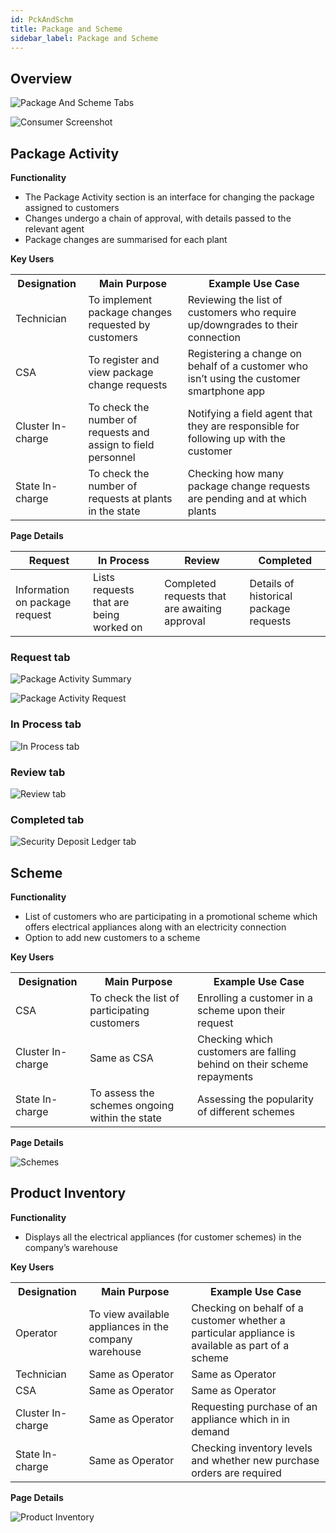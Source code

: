 ```yaml
---
id: PckAndSchm
title: Package and Scheme
sidebar_label: Package and Scheme
---
```


## Overview
![Package And Scheme Tabs](./assets/3.61_PckAndSchmTabs.png)

![Consumer Screenshot](./assets/3.62_ScrShotPckAndSchm.png)
 
## Package Activity
**Functionality**
* The Package Activity section is an interface for changing the package assigned to customers
* Changes undergo a chain of approval, with details passed to the relevant agent
* Package changes are summarised for each plant

**Key Users**
<table>
  <tr>
    <th>Designation</th>
    <th>Main Purpose</th>
    <th>Example Use Case</th>
  </tr>
  <tr>
    <td>Technician</td>
    <td>To implement package changes requested by customers</td>
    <td>Reviewing the list of customers who require up/downgrades to their connection</td>
  </tr>
  <tr>
    <td>CSA</td>
    <td>To register and view package change requests</td>
    <td>Registering a change on behalf of a customer who isn’t using the customer smartphone app</td>
  </tr>
  <tr>
    <td>Cluster In-charge</td>
    <td>To check the number of requests and assign to field personnel</td>
    <td>Notifying a field agent that they are responsible for following up with the customer</td>
  </tr>
  <tr>
    <td>State In-charge</td>
    <td>To check the number of requests at plants in the state</td>
    <td>Checking how many package change requests are pending and at which plants</td>
  </tr>
</table>


**Page Details**

| Request| In Process| Review| Completed|
|---|---|---|---|
| Information on package request| Lists requests that are being worked on| Completed requests that are awaiting approval| Details of historical package requests|


### Request tab

![Package Activity Summary](./assets/3.63_PckActivity.png)

![Package Activity Request](./assets/3.64_PckActRequest.png)



### In Process tab

![In Process tab](./assets/3.65_PckProcessTab.png)

### Review tab

![Review tab](./assets/3.66_PckReviewTab.png)


### Completed tab

![Security Deposit Ledger tab](./assets/3.67_PckCompletedTab.png)


## Scheme
**Functionality**
* List of customers who are participating in a promotional scheme which offers electrical appliances along with an electricity connection
* Option to add new customers to a scheme

**Key Users**
<table>
  <tr>
    <th>Designation</th>
    <th>Main Purpose</th>
    <th>Example Use Case</th>
  </tr>
  <tr>
    <td>CSA</td>
    <td>To check the list of participating customers</td>
    <td>Enrolling a customer in a scheme upon their request</td>
  </tr>
  <tr>
    <td>Cluster In-charge</td>
    <td>Same as CSA</td>
    <td>Checking which customers are falling behind on their scheme repayments</td>
  </tr>
  <tr>
    <td>State In-charge</td>
    <td>To assess the schemes ongoing within the state</td>
    <td>Assessing the popularity of different schemes</td>
  </tr>
</table>


**Page Details**

![Schemes](./assets/3.68_Schemes.png)


## Product Inventory
**Functionality**
* Displays all the electrical appliances (for customer schemes) in the company’s warehouse

**Key Users**
<table>
  <tr>
    <th>Designation</th>
    <th>Main Purpose</th>
    <th>Example Use Case</th>
  </tr>
  <tr>
    <td>Operator</td>
    <td>To view available appliances in the company warehouse</td>
    <td>Checking on behalf of a customer whether a particular appliance is available as part of a scheme</td>
  </tr>
  <tr>
    <td>Technician</td>
    <td>Same as Operator</td>
    <td>Same as Operator</td>
  </tr>
  <tr>
    <td>CSA</td>
    <td>Same as Operator</td>
    <td>Same as Operator</td>
  </tr>
  <tr>
    <td>Cluster In-charge</td>
    <td>Same as Operator</td>
    <td>Requesting purchase of an appliance which in in demand</td>
  </tr>
  <tr>
    <td>State In-charge</td>
    <td>Same as Operator</td>
    <td>Checking inventory levels and whether new purchase orders are required</td>
  </tr>
</table>



**Page Details**

![Product Inventory](./assets/3.69_ProductInvetory.png)
